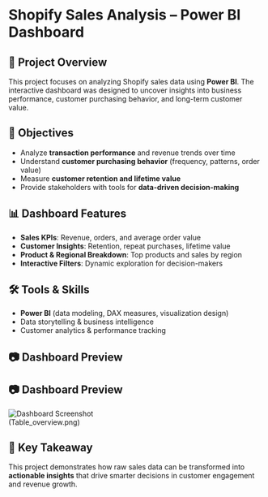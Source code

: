 # Shopify Sales Analysis – Power BI Dashboard  

## 📌 Project Overview  
This project focuses on analyzing Shopify sales data using **Power BI**. The interactive dashboard was designed to uncover insights into business performance, customer purchasing behavior, and long-term customer value.  

## 🎯 Objectives  
- Analyze **transaction performance** and revenue trends over time  
- Understand **customer purchasing behavior** (frequency, patterns, order value)  
- Measure **customer retention and lifetime value**  
- Provide stakeholders with tools for **data-driven decision-making**  

## 📊 Dashboard Features  
- **Sales KPIs**: Revenue, orders, and average order value  
- **Customer Insights**: Retention, repeat purchases, lifetime value  
- **Product & Regional Breakdown**: Top products and sales by region  
- **Interactive Filters**: Dynamic exploration for decision-makers  

## 🛠️ Tools & Skills  
- **Power BI** (data modeling, DAX measures, visualization design)  
- Data storytelling & business intelligence  
- Customer analytics & performance tracking  

## 📷 Dashboard Preview  
## 📷 Dashboard Preview  
![Dashboard Screenshot](dashboard_overview.png)  
(Table_overview.png)   

## 🚀 Key Takeaway  
This project demonstrates how raw sales data can be transformed into **actionable insights** that drive smarter decisions in customer engagement and revenue growth.  

